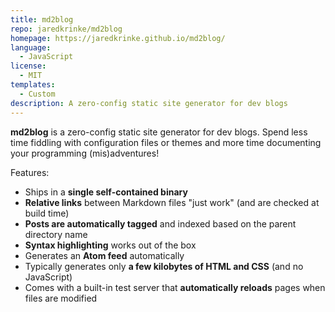 ```yaml
---
title: md2blog
repo: jaredkrinke/md2blog
homepage: https://jaredkrinke.github.io/md2blog/
language:
  - JavaScript
license:
  - MIT
templates:
  - Custom
description: A zero-config static site generator for dev blogs
---
```


**md2blog** is a zero-config static site generator for dev blogs. Spend less time fiddling with configuration files or themes and more time documenting your programming (mis)adventures!

Features:

* Ships in a **single self-contained binary**
* **Relative links** between Markdown files "just work" (and are checked at build time)
* **Posts are automatically tagged** and indexed based on the parent directory name
* **Syntax highlighting** works out of the box
* Generates an **Atom feed** automatically
* Typically generates only **a few kilobytes of HTML and CSS** (and no JavaScript)
* Comes with a built-in test server that **automatically reloads** pages when files are modified
